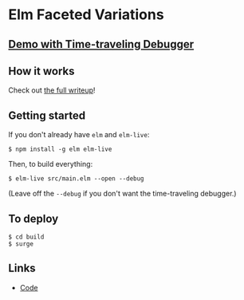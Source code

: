 # Elm Faceted Variations

## [Demo with Time-traveling Debugger]()

## How it works

Check out [the full writeup]()!

## Getting started

If you don't already have `elm` and `elm-live`:

```
$ npm install -g elm elm-live
```

Then, to build everything:

```
$ elm-live src/main.elm --open --debug
```

(Leave off the `--debug` if you don't want the time-traveling debugger.)

## To deploy

```
$ cd build
$ surge
```

## Links

* [Code](https://github.com/lucamug/elm-faceted-variations)
